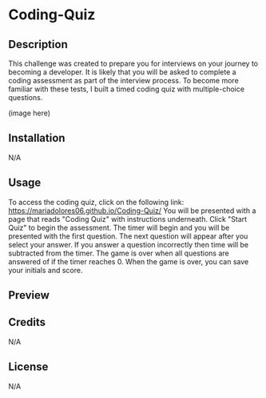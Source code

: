 # Coding-Quiz

## Description
This challenge was created to prepare you for interviews on your journey to becoming a developer. It is likely that you will be asked to complete a coding assessment as part of the interview process. To become more familiar with these tests, I built a timed coding quiz with multiple-choice questions. 

(image here)

## Installation 
N/A

## Usage 
To access the coding quiz, click on the following link: https://mariadolores06.github.io/Coding-Quiz/
You will be presented with a page that reads "Coding Quiz" with instructions underneath. Click "Start Quiz" to begin the assessment. The timer will begin and you will be presented with the first question. The next question will appear after you select your answer. If you answer a question incorrectly then time will be subtracted from the timer. The game is over when all questions are answered of if the timer reaches 0. When the game is over, you can save your initials and score. 

## Preview


## Credits 
N/A

## License
N/A 
